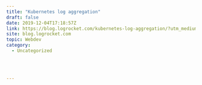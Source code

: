 ```yaml
---
title: "Kubernetes log aggregation"
draft: false
date: 2019-12-04T17:18:57Z
link: https://blog.logrocket.com/kubernetes-log-aggregation/?utm_medium=RSS&utm_source=hune
site: blog.logrocket.com
topic: Webdev
category:
  - Uncategorized
  
   
  

---
```

